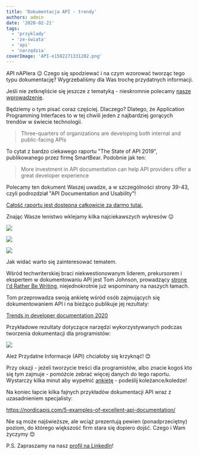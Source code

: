 ```yaml
---
title: 'Dokumentacja API - trendy'
authors: admin
date: '2020-02-21'
tags:
  - 'przyklady'
  - 'ze-świata'
  - 'api'
  - 'narzędzia'
coverImage: 'API-e1582271331202.png'
---
```


API nAPIera 😉 Czego się spodziewać i na czym wzorować tworząc tego typu
dokumentację? Wygrzebaliśmy dla Was trochę przydatnych informacji.

<!--truncate-->

Jeśli nie zetknęliście się jeszcze z tematyką - nieskromnie polecamy
[nasze wprowadzenie](../dokumentacja-api-czesc-1-definicja-i-rodzaje-api/index.md).

Będziemy o tym pisać coraz częściej. Dlaczego? Dlatego, że Application
Programming Interfaces to w tej chwili jeden z najbardziej gorących trendów w
świecie technologii.

> Three-quarters of organizations are developing both internal and public-facing
> APIs

To cytat z bardzo ciekawego raportu "The State of API 2019", publikowanego przez
firmę SmartBear. Podobnie jak ten:

> More investment in API documentation can help API providers offer a great
> developer experience

Polecamy ten dokument Waszej uwadze, a w szczególności strony 39-43, czyli
podrozdział "API Documentation and Usability"!

[Całość raportu jest dostępna całkowicie za darmo tutaj.](https://static1.smartbear.co/smartbearbrand/media/pdf/smartbear_state_of_api_2019.pdf)

Znając Wasze lenistwo wklejamy kilka najciekawszych wykresów 😉

![](images/API-documentation-process.png)

![](images/API-documentation-quality.png)

![](images/API-documentation-handling.png)

Jak widać warto się zainteresować tematem.

Wśród techwriterskiej braci niekwestionowanym liderem, prekursorem i ekspertem w
dokumentowaniu API jest Tom Johnson, prowadzący
[stronę I'd Rather Be Writing](https://idratherbewriting.com), niejednokrotnie
już wspominany na naszych łamach.

Tom przeprowadza swoją ankietę wśród osób zajmujących się dokumentowaniem API i
na bieżąco publikuje jej rezultaty:

[Trends in developer documentation 2020](https://www.questionpro.com/t/PGhS9ZgCFE)

Przykładowe rezultaty dotyczące narzędzi wykorzystywanych podczas tworzenia
dokumentacji dla programistów:

![](images/Narzedzia-API-dokumentacja.png)

Ależ Przydatne Informacje (API) chciałoby się krzyknąć! 😊

Przy okazji - jeżeli tworzycie treści dla programistów, albo znacie kogoś kto
się tym zajmuje - pomóżcie zebrać więcej danych do tego raportu. Wystarczy kilka
minut aby wypełnić
[ankietę](https://www.questionpro.com/a/TakeSurvey?tt=qYKAPa%2BvYY4%3D) -
podeślij koleżance/koledze!

Na koniec łapcie kilka fajnych przykładów dokumentacji API wraz z uzasadnieniem
specjalisty:

https://nordicapis.com/5-examples-of-excellent-api-documentation/

Nie są może najświeższe, ale wciąż prezentują pewien (ponadprzeciętny) poziom,
do którego większość firm stara się dopiero dojść. Czego i Wam życzymy 😊

P.S. Zapraszamy na nasz
[profil na LinkedIn](https://www.linkedin.com/company/techwriter-pl)!
